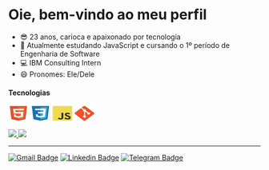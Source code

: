 # Oie, bem-vindo ao meu perfil 

- 😎 23 anos, carioca e apaixonado por tecnologia
- 🌱 Atualmente estudando JavaScript e cursando o 1º período de Engenharia de Software
- 💻 IBM Consulting Intern
- 😄 Pronomes: Ele/Dele

#### Tecnologias
<div style="display: inline_block">
  <img align="center" alt="Michel-HTML" height="30" width="40" src="https://raw.githubusercontent.com/devicons/devicon/master/icons/html5/html5-original.svg">
  <img align="center" alt="Michel-CSS" height="30" width="40" src="https://raw.githubusercontent.com/devicons/devicon/master/icons/css3/css3-original.svg">
  <img align="center" alt="Michel-Js" height="30" width="40" src="https://raw.githubusercontent.com/devicons/devicon/master/icons/javascript/javascript-original.svg">
  <img align="center" alt="Michel-Git" height="30" width="40" src="https://raw.githubusercontent.com/devicons/devicon/master/icons/git/git-original.svg">
</div>

<br>
<!--
  <img align="center" alt="Michel-Ts" height="30" width="40" src="https://raw.githubusercontent.com/devicons/devicon/master/icons/typescript/typescript-plain.svg"> 
  <img align="center" alt="Michel-React" height="30" width="40" src="https://raw.githubusercontent.com/devicons/devicon/master/icons/react/react-original.svg"> 
-->

  <a href="https://github.com/msvmotta">
  <img height="150em" src="https://github-readme-stats.vercel.app/api?username=msvmotta&show_icons=true&theme=dark&include_all_commits=true&count_private=true"/>
  <img height="150em" src="https://github-readme-stats.vercel.app/api/top-langs/?username=msvmotta&layout=compact&langs_count=7&theme=dark"/> 


---

[![Gmail Badge](https://img.shields.io/badge/-Gmail-c14438?style=flat-square&logo=Gmail&logoColor=white&link=mailto:michelmotta.dev@gmail.com)](mailto:michelmotta.dev@gmail.com) [![Linkedin Badge](https://img.shields.io/badge/-LinkedIn-blue?style=flat-square&logo=Linkedin&logoColor=white&link=https://www.linkedin.com/in/michelmotta/)](https://www.linkedin.com/in/michelmotta/)  [![Telegram Badge](https://img.shields.io/badge/-Telegram-1ca0f1?style=flat-square&labelColor=1ca0f1&logo=telegram&logoColor=white&link=https://t.me/michel_motta/)](https://t.me/michel_motta/)
  

<!---
msvmotta/msvmotta is a ✨ special ✨ repository because its `README.md` (this file) appears on your GitHub profile.
You can click the Preview link to take a look at your changes.
--->
